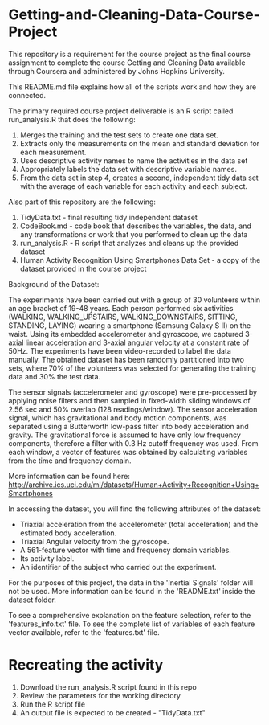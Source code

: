 # Getting-and-Cleaning-Data-Course-Project

This repository is a requirement for the course project as the final course assignment to complete the course Getting and Cleaning Data available through Coursera and administered by Johns Hopkins University.

This README.md file explains how all of the scripts work and how they are connected.

The primary required course project deliverable is an R script called run_analysis.R that does the following:

1) Merges the training and the test sets to create one data set.
2) Extracts only the measurements on the mean and standard deviation for each measurement.
3) Uses descriptive activity names to name the activities in the data set
4) Appropriately labels the data set with descriptive variable names.
5) From the data set in step 4, creates a second, independent tidy data set with the average of each variable for each activity and each subject.

Also part of this repository are the following:

1) TidyData.txt                                                 - final resulting tidy independent dataset
2) CodeBook.md                                                  - code book that describes the variables, the data, and any transformations or work that you performed to clean up the data
3) run_analysis.R                                               - R script that analyzes and cleans up the provided dataset
4) Human Activity Recognition Using Smartphones Data Set        - a copy of the dataset provided in the course project

Background of the Dataset:

The experiments have been carried out with a group of 30 volunteers within an age bracket of 19-48 years. Each person performed six activities (WALKING, WALKING_UPSTAIRS, WALKING_DOWNSTAIRS, SITTING, STANDING, LAYING) wearing a smartphone (Samsung Galaxy S II) on the waist. Using its embedded accelerometer and gyroscope, we captured 3-axial linear acceleration and 3-axial angular velocity at a constant rate of 50Hz. The experiments have been video-recorded to label the data manually. The obtained dataset has been randomly partitioned into two sets, where 70% of the volunteers was selected for generating the training data and 30% the test data. 

The sensor signals (accelerometer and gyroscope) were pre-processed by applying noise filters and then sampled in fixed-width sliding windows of 2.56 sec and 50% overlap (128 readings/window). The sensor acceleration signal, which has gravitational and body motion components, was separated using a Butterworth low-pass filter into body acceleration and gravity. The gravitational force is assumed to have only low frequency components, therefore a filter with 0.3 Hz cutoff frequency was used. From each window, a vector of features was obtained by calculating variables from the time and frequency domain.

More information can be found here: http://archive.ics.uci.edu/ml/datasets/Human+Activity+Recognition+Using+Smartphones

In accessing the dataset, you will find the following attributes of the dataset:

- Triaxial acceleration from the accelerometer (total acceleration) and the estimated body acceleration. 
- Triaxial Angular velocity from the gyroscope. 
- A 561-feature vector with time and frequency domain variables. 
- Its activity label. 
- An identifier of the subject who carried out the experiment.

For the purposes of this project, the data in the 'Inertial Signals' folder will not be used. 
More information can be found in the 'README.txt' inside the dataset folder.

To see a comprehensive explanation on the feature selection, refer to the 'features_info.txt' file.
To see the complete list of variables of each feature vector available, refer to the 'features.txt' file.

# Recreating the activity

1) Download the run_analysis.R script found in this repo
2) Review the parameters for the working directory
3) Run the R script file
4) An output file is expected to be created - "TidyData.txt"


